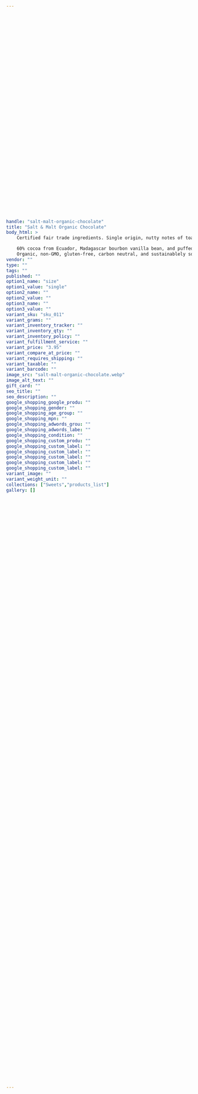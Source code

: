 ```yaml
---
 
 

 
 

 
 

 
 

 
 

 
 

 
 

 
 

 
 

 
 

 
 

 
 

 
 

handle: "salt-malt-organic-chocolate"
title: "Salt & Malt Organic Chocolate"
body_html: >
    Certified fair trade ingredients. Single origin, nutty notes of toasted quinoa sprinkled into malty chocoalte for a light, crispy, crunch.

    60% cocoa from Ecuador, Madagascar bourbon vanilla bean, and puffed Royal Pearl quinoa. Exclusively harvested by Fortaleza Cooperative from Fortaleza, Ecuador.
    Organic, non-GMO, gluten-free, carbon neutral, and sustainablely sourced.
vendor: ""
type: ""
tags: ""
published: ""
option1_name: "size"
option1_value: "single"
option2_name: ""
option2_value: ""
option3_name: ""
option3_value: ""
variant_sku: "sku_011"
variant_grams: ""
variant_inventory_tracker: ""
variant_inventory_qty: ""
variant_inventory_policy: ""
variant_fulfillment_service: ""
variant_price: "3.95"
variant_compare_at_price: ""
variant_requires_shipping: ""
variant_taxable: ""
variant_barcode: ""
image_src: "salt-malt-organic-chocolate.webp"
image_alt_text: ""
gift_card: ""
seo_title: ""
seo_description: ""
google_shopping_google_produ: ""
google_shopping_gender: ""
google_shopping_age_group: ""
google_shopping_mpn: ""
google_shopping_adwords_grou: ""
google_shopping_adwords_labe: ""
google_shopping_condition: ""
google_shopping_custom_produ: ""
google_shopping_custom_label: ""
google_shopping_custom_label: ""
google_shopping_custom_label: ""
google_shopping_custom_label: ""
google_shopping_custom_label: ""
variant_image: ""
variant_weight_unit: ""
collections: ["Sweets","products_list"]
gallery: []

 
 

 
 

 
 

 
 

 
 

 
 

 
 

 
 

 
 

 
 

 
 

 
 

 
 

 
 

 
 

 
 

 
 

 
 

 
 

 
 

 
 

 
 

 
 

 
 

 
 

 
 

 
 

 
 

 
 

 
 

 
 

 
 

 
 

 
 

 
 

 
 


---
```


